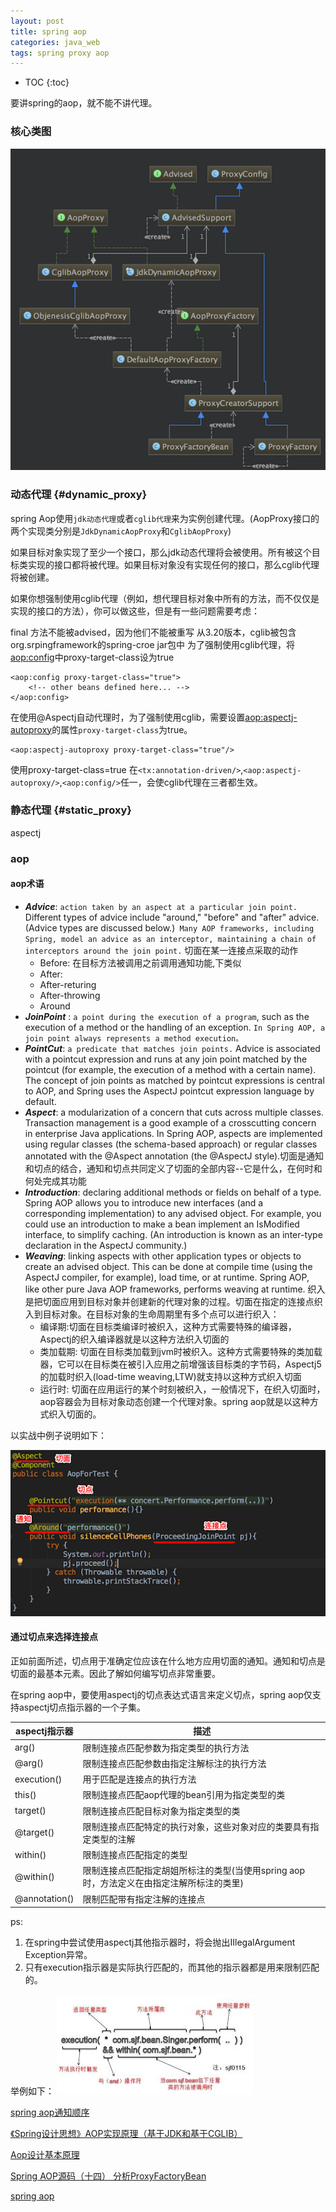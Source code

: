 ```yaml
---
layout: post
title: spring aop
categories: java_web
tags: spring proxy aop
---
```


* TOC
{:toc}

要讲spring的aop，就不能不讲代理。

### 核心类图

![动态代理类图](/images/java_web/spring_aop_proxy.png)

### 动态代理 {#dynamic_proxy}

spring Aop使用`jdk动态代理`或者`cglib代理`来为实例创建代理。(AopProxy接口的两个实现类分别是`JdkDynamicAopProxy`和`CglibAopProxy`)

如果目标对象实现了至少一个接口，那么jdk动态代理将会被使用。所有被这个目标类实现的接口都将被代理。如果目标对象没有实现任何的接口，那么cglib代理将被创建。

如果你想强制使用cglib代理（例如，想代理目标对象中所有的方法，而不仅仅是实现的接口的方法），你可以做这些，但是有一些问题需要考虑：

final 方法不能被advised，因为他们不能被重写
从3.20版本，cglib被包含org.srpingframework的spring-croe jar包中
为了强制使用cglib代理，将<aop:config>中proxy-target-class设为true

    <aop:config proxy-target-class="true">
        <!-- other beans defined here... -->
    </aop:config>

在使用@Aspectj自动代理时，为了强制使用cglib，需要设置<aop:aspectj-autoproxy>的属性`proxy-target-class`为true。

    <aop:aspectj-autoproxy proxy-target-class="true"/>

使用proxy-target-class=true 在`<tx:annotation-driven/>`,`<aop:aspectj-autoproxy/>`,`<aop:config/>`任一，会使cglib代理在三者都生效。

### 静态代理 {#static_proxy}

aspectj

### aop

#### aop术语

* ***Advice***: `action taken by an aspect at a particular join point.` Different types of advice include "around," "before" and "after" advice. (Advice types are discussed below.)` Many AOP frameworks, including Spring, model an advice as an interceptor, maintaining a chain of interceptors around the join point.` 切面在某一连接点采取的动作
    * Before: 在目标方法被调用之前调用通知功能,下类似
    * After:
    * After-returing
    * After-throwing
    * Around
* ***JoinPoint*** : `a point during the execution of a program`, such as the execution of a method or the handling of an exception. `In Spring AOP, a join point always represents a method execution。`
* ***PointCut***: `a predicate that matches join points.` Advice is associated with a pointcut expression and runs at any join point matched by the pointcut (for example, the execution of a method with a certain name). The concept of join points as matched by pointcut expressions is central to AOP, and Spring uses the AspectJ pointcut expression language by default.
* ***Aspect***: a modularization of a concern that cuts across multiple classes. Transaction management is a good example of a crosscutting concern in enterprise Java applications. In Spring AOP, aspects are implemented using regular classes (the schema-based approach) or regular classes annotated with the @Aspect annotation (the @AspectJ style).切面是通知和切点的结合，通知和切点共同定义了切面的全部内容--它是什么，在何时和何处完成其功能
* ***Introduction***:  declaring additional methods or fields on behalf of a type. Spring AOP allows you to introduce new interfaces (and a corresponding implementation) to any advised object. For example, you could use an introduction to make a bean implement an IsModified interface, to simplify caching. (An introduction is known as an inter-type declaration in the AspectJ community.)
* ***Weaving***: linking aspects with other application types or objects to create an advised object. This can be done at compile time (using the AspectJ compiler, for example), load time, or at runtime. Spring AOP, like other pure Java AOP frameworks, performs weaving at runtime. 织入是把切面应用到目标对象并创建新的代理对象的过程。切面在指定的连接点织入到目标对象。在目标对象的生命周期里有多个点可以进行织入：
    * 编译期:切面在目标类编译时被织入，这种方式需要特殊的编译器，Aspectj的织入编译器就是以这种方法织入切面的
    * 类加载期: 切面在目标类加载到jvm时被织入。这种方式需要特殊的类加载器，它可以在目标类在被引入应用之前增强该目标类的字节码，Aspectj5的加载时织入(load-time weaving,LTW)就支持以这种方式织入切面
    * 运行时: 切面在应用运行的某个时刻被织入，一般情况下，在织入切面时，aop容器会为目标对象动态创建一个代理对象。spring aop就是以这种方式织入切面的。

以实战中例子说明如下：

![aop例子说明](/images/java_web/aop_action.png)

#### 通过切点来选择连接点

正如前面所述，切点用于准确定位应该在什么地方应用切面的通知。通知和切点是切面的最基本元素。因此了解如何编写切点非常重要。

在spring aop中，要使用aspectj的切点表达式语言来定义切点，spring aop仅支持aspectj切点指示器的一个子集。

|aspectj指示器|描述|
|-|-|
|arg()|限制连接点匹配参数为指定类型的执行方法|
|@arg()|限制连接点匹配参数由指定注解标注的执行方法|
|execution()|用于匹配是连接点的执行方法|
|this()|限制连接点匹配aop代理的bean引用为指定类型的类|
|target()|限制连接点匹配目标对象为指定类型的类|
|@target()|限制连接点匹配特定的执行对象，这些对象对应的类要具有指定类型的注解|
|within()|限制连接点匹配指定的类型|
|@within()|限制连接点匹配指定胡姐所标注的类型(当使用spring aop时，方法定义在由指定注解所标注的类里)|
|@annotation()|限制匹配带有指定注解的连接点|

ps:

1. 在spring中尝试使用aspectj其他指示器时，将会抛出IIlegalArgument Exception异常。
2. 只有execution指示器是实际执行匹配的，而其他的指示器都是用来限制匹配的。

举例如下：
![aspectj_expression](/images/java_web/aspectj_expression.jpeg)

[spring aop通知顺序](http://www.uml.org.cn/sjms/201211023.asp)

[《Spring设计思想》AOP实现原理（基于JDK和基于CGLIB）](http://blog.csdn.net/luanlouis/article/details/51155821)

[Aop设计基本原理](http://blog.csdn.net/luanlouis/article/details/51095702)

[Spring AOP源码（十四） 分析ProxyFactoryBean](http://blog.csdn.net/linuu/article/details/50972036)

[spring aop](http://docs.spring.io/spring/docs/5.0.0.RC2/spring-framework-reference/core.html#aop)  
